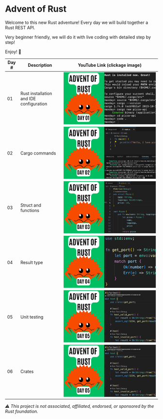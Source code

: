 # Advent of Rust

Welcome to this new Rust adventure!
Every day we will build together a Rust REST API.

Very beginner friendly, we will do it with live coding with detailed step by step!

Enjoy! 🦀


| Day #      | Description  | YouTube Link (clickage image) |
| ----------- | ----------- | ----------- |
| 01      | Rust installation and IDE configuration        | [![maxday live coding](img/day01.png)](https://youtu.be/jEbltUVh7mc?si=l8RdkIgc8a_u00SE)
| 02      | Cargo commands       | [![maxday live coding](img/day02.png)](https://youtu.be/3jbc5JKFHl0?si=x8AgOUE_J7DzO_Sa)
| 03      | Struct and functions  | [![maxday live coding](img/day03.png)](https://youtu.be/YE2EjDQP2sU)
| 04      | Result type  | [![maxday live coding](img/day04.png)](https://youtu.be/A9HdmVN4QUc)
| 05      | Unit testing  | [![maxday live coding](img/day05.png)](https://youtu.be/trigxVMYskA)
| 06      | Crates  | [![maxday live coding](img/day05.png)](https://youtu.be/OMsrDtwmYTg)





*⚠️ This project is not associated, affiliated, endorsed, or sponsored by the Rust foundation.*

